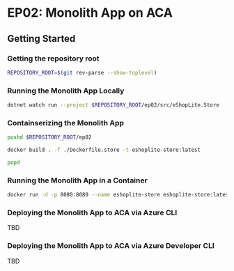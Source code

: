 # EP02: Monolith App on ACA

## Getting Started

### Getting the repository root

```bash
REPOSITORY_ROOT=$(git rev-parse --show-toplevel)
```

### Running the Monolith App Locally

```bash
dotnet watch run --project $REPOSITORY_ROOT/ep02/src/eShopLite.Store
```

### Containserizing the Monolith App

```bash
pushd $REPOSITORY_ROOT/ep02
```

```bash
docker build . -f ./Dockerfile.store -t eshoplite-store:latest
```

```bash
popd
```

### Running the Monolith App in a Container

```bash
docker run -d -p 8080:8080 --name eshoplite-store eshoplite-store:latest
```

### Deploying the Monolith App to ACA via Azure CLI

TBD

### Deploying the Monolith App to ACA via Azure Developer CLI

TBD
